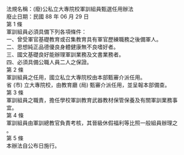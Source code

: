 法規名稱：(廢)公私立大專院校軍訓組員甄選任用辦法  
廢止日期：民國 88 年 06 月 29 日  
第 1 條  
軍訓組員必須具備下列各項條件：  
一、曾受軍官基礎教育或召集教育具有軍官歷練職務之後備軍人。  
二、思想純正品德優良身體健康無不良嗜好者。  
三、國文基礎良好能辦理軍訓業務及文書業務者。  
四、必須具備公職人員二人之保證。  
第 2 條  
軍訓組員之任用，國立私立大專院校由本部甄審介派任用。  
省 (市) 立大專院校，由教育廳 (局) 甄審介派任用，並呈報本部備查。  
第 3 條  
軍訓組員之職責，擔任學校軍訓教育武器教材保管保養及有關軍訓業務事  
宜。  
第 4 條  
軍訓組員由軍訓總教官負責考核，其晉級休假福利等比照一般組員辦理之  
。  
第 5 條  
本辦法自公布日施行。  


